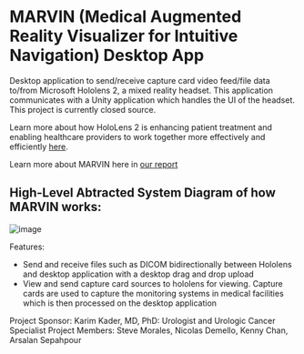 # MARVIN (Medical Augmented Reality Visualizer for Intuitive Navigation) Desktop App
Desktop application to send/receive capture card video feed/file data to/from Microsoft Hololens 2, a mixed reality headset. This application communicates with a Unity application which handles the UI of the headset. This project is currently closed source.


Learn more about how HoloLens 2 is enhancing patient treatment and enabling healthcare providers to work together more effectively and efficiently [here](https://www.microsoft.com/en-us/hololens/industry-healthcare).

Learn more about MARVIN here in [our report](https://github.com/kenny101/MARVIN-Desktop/blob/main/ECE%20191%20-%20Final%20Report.pdf)

## High-Level Abtracted System Diagram of how MARVIN works:
![image](https://github.com/kenny101/MARVIN-Desktop/assets/53395124/85b4f1e2-a7a3-4a36-8eac-3358b05d4259)


Features:
- Send and receive files such as DICOM bidirectionally between Hololens and desktop application with a desktop drag and drop upload
- View and send capture card sources to hololens for viewing. Capture cards are used to capture the monitoring systems in medical facilities which is then processed on the desktop application 

Project Sponsor: Karim Kader, MD, PhD: Urologist and Urologic Cancer Specialist
Project Members: Steve Morales, Nicolas Demello, Kenny Chan, Arsalan Sepahpour 

